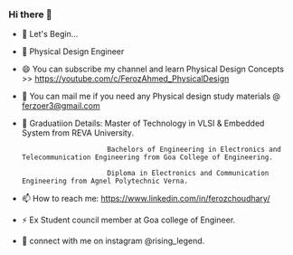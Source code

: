 ### Hi there 👋
- 🔭 Let's Begin...
- 🌱 Physical Design Engineer
- 😄 You can subscribe my channel and learn Physical Design Concepts >> https://youtube.com/c/FerozAhmed_PhysicalDesign
- 💬 You can mail me if you need any Physical design study materials @ ferzoer3@gmail.com
- 👯 Graduatiion Details: Master of Technology in VLSI & Embedded System from REVA University.

                           Bachelors of Engineering in Electronics and Telecommunication Engineering from Goa College of Engineering.
                           
                           Diploma in Electronics and Communication Engineering from Agnel Polytechnic Verna.
- 📫 How to reach me: https://www.linkedin.com/in/ferozchoudhary/
- ⚡ Ex Student council member at Goa college of Engineer.
- 💬 connect with me on instagram @rising_legend.

